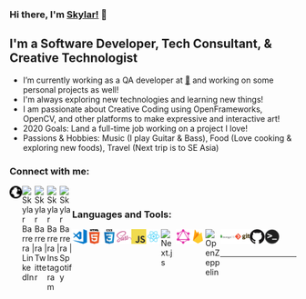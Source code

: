 ### Hi there, I'm [Skylar!][website] 👋

## I'm a Software Developer, Tech Consultant, & Creative Technologist
- I’m currently working as a QA developer at [:rainbow:][rainbow] and working on some personal projects as well!
- I'm always exploring new technologies and learning new things!
- I am passionate about Creative Coding using OpenFrameworks, OpenCV, and other platforms to make expressive and interactive art!
- 2020 Goals: Land a full-time job working on a project I love!
- Passions & Hobbies: Music (I play Guitar & Bass), Food (Love cooking & exploring new foods), Travel (Next trip is to SE Asia)

### Connect with me:

[<img align="left" alt="skylarbarrera.com" width="22px" src="https://raw.githubusercontent.com/iconic/open-iconic/master/svg/globe.svg" />][website]
[<img align="left" alt="Skylar Barrera | LinkedIn" width="22px" src="https://cdn.jsdelivr.net/npm/simple-icons@v3/icons/linkedin.svg" />][linkedin]
[<img align="left" alt="Skylar Barrera | Twitter" width="22px" src="https://cdn.jsdelivr.net/npm/simple-icons@v3/icons/twitter.svg" />][twitter]

[<img align="left" alt="Skylar Barrera | Instagram" width="22px" src="https://cdn.jsdelivr.net/npm/simple-icons@v3/icons/instagram.svg" />][instagram]

[<img align="left" alt="Skylar Barrera | Spotify" width="22px" src="https://cdn.jsdelivr.net/npm/simple-icons@v3/icons/spotify.svg" />][spotify]

<br />

### Languages and Tools:

 <img align="left" alt="Visual Studio Code" width="26px" src="https://raw.githubusercontent.com/github/explore/80688e429a7d4ef2fca1e82350fe8e3517d3494d/topics/visual-studio-code/visual-studio-code.png" />
 <img align="left" alt="HTML5" width="26px" src="https://raw.githubusercontent.com/github/explore/80688e429a7d4ef2fca1e82350fe8e3517d3494d/topics/html/html.png" />
 <img align="left" alt="CSS3" width="26px" src="https://raw.githubusercontent.com/github/explore/80688e429a7d4ef2fca1e82350fe8e3517d3494d/topics/css/css.png" />
 <img align="left" alt="Sass" width="26px" src="https://raw.githubusercontent.com/github/explore/80688e429a7d4ef2fca1e82350fe8e3517d3494d/topics/sass/sass.png" />
 <img align="left" alt="JavaScript" width="26px" src="https://raw.githubusercontent.com/github/explore/80688e429a7d4ef2fca1e82350fe8e3517d3494d/topics/javascript/javascript.png" />
 <img align="left" alt="React" width="26px" src="https://raw.githubusercontent.com/github/explore/80688e429a7d4ef2fca1e82350fe8e3517d3494d/topics/react/react.png" />
 <img align="left" alt="Next.js" width="26px" src="https://upload.wikimedia.org/wikipedia/commons/thumb/8/8e/Nextjs-logo.svg/207px-Nextjs-logo.svg.png" />
 <img align="left" alt="GraphQL" width="26px" src="https://raw.githubusercontent.com/github/explore/80688e429a7d4ef2fca1e82350fe8e3517d3494d/topics/graphql/graphql.png" />
 <img align="left" alt="Firebase" width="26px" src="https://raw.githubusercontent.com/github/explore/80688e429a7d4ef2fca1e82350fe8e3517d3494d/topics/firebase/firebase.png" />
 <img align="left" alt="OpenZeppelin" width="26px" src="https://avatars0.githubusercontent.com/u/20820676?s=200&v=4" />
<img align="left" alt="MongoDB" width="26px" src="https://raw.githubusercontent.com/github/explore/80688e429a7d4ef2fca1e82350fe8e3517d3494d/topics/mongodb/mongodb.png" />
<img align="left" alt="Git" width="26px" src="https://raw.githubusercontent.com/github/explore/80688e429a7d4ef2fca1e82350fe8e3517d3494d/topics/git/git.png" />
<img align="left" alt="GitHub" width="26px" src="https://raw.githubusercontent.com/github/explore/78df643247d429f6cc873026c0622819ad797942/topics/github/github.png" />
<img align="left" alt="HTML5" width="26px" src="https://raw.githubusercontent.com/github/explore/80688e429a7d4ef2fca1e82350fe8e3517d3494d/topics/terminal/terminal.png" />
<br />
<br />

---



[website]: https://skylarbarrera.com
[linkedin]: https://linkedin.com/in/skylarbarrera
[twitter]: https://twitter.com/FreakyFunkHorse
[instagram]: https://instagram.com/skylarbarrera
[spotify]: https://open.spotify.com/user/121764054 
[rainbow]: https://rainbow.me

